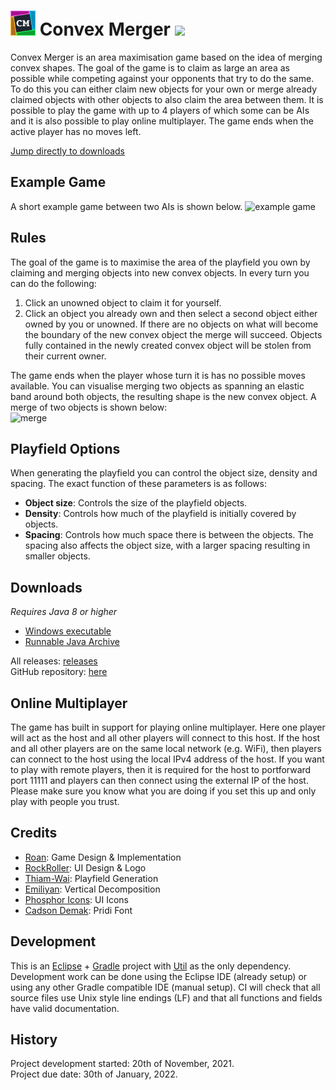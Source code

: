 # <img src="ConvexMerger/assets/assets/logo/64.png" width="40"/> Convex Merger [![](https://img.shields.io/github/release/RoanH/ConvexMerger.svg)](https://github.com/RoanH/ConvexMerger/releases)
Convex Merger is an area maximisation game based on the idea of merging convex shapes. The goal of the game is to claim as large an area as possible while competing against your opponents that try to do the same. To do this you can either claim new objects for your own or merge already claimed objects with other objects to also claim the area between them. It is possible to play the game with up to 4 players of which some can be AIs and it is also possible to play online multiplayer. The game ends when the active player has no moves left.

[Jump directly to downloads](#downloads)

## Example Game
A short example game between two AIs is shown below.
![example game](https://i.imgur.com/48W3hwE.gif)

## Rules
The goal of the game is to maximise the area of the playfield you own by claiming and merging objects into new convex objects. In every turn you can do the following:
1. Click an unowned object to claim it for yourself.
2. Click an object you already own and then select a second object either owned by you or unowned. If there are no objects on what will become the boundary of the new convex object the merge will succeed. Objects fully contained in the newly created convex object will be stolen from their current owner.

The game ends when the player whose turn it is has no possible moves available. You can visualise merging two objects as spanning an elastic band around both objects, the resulting shape is the new convex object. A merge of two objects is shown below:    
![merge](https://i.imgur.com/6ofU8Ys.gif)

## Playfield Options
When generating the playfield you can control the object size, density and spacing. The exact function of these parameters is as follows:
- **Object size**: Controls the size of the playfield objects.
- **Density**: Controls how much of the playfield is initially covered by objects.
- **Spacing**: Controls how much space there is between the objects. The spacing also affects the object size, with a larger spacing resulting in smaller objects.

## Downloads
_Requires Java 8 or higher_    
- [Windows executable](https://github.com/RoanH/ConvexMerger/releases/download/v1.1/ConvexMerger-v1.1.exe)    
- [Runnable Java Archive](https://github.com/RoanH/ConvexMerger/releases/download/v1.1/ConvexMerger-v1.1.jar)

All releases: [releases](https://github.com/RoanH/ConvexMerger/releases)    
GitHub repository: [here](https://github.com/RoanH/ConvexMerger)

## Online Multiplayer
The game has built in support for playing online multiplayer. Here one player will act as the host and all other players will connect to this host. If the host and all other players are on the same local network (e.g. WiFi), then players can connect to the host using the local IPv4 address of the host. If you want to play with remote players, then it is required for the host to portforward port 11111 and players can then connect using the external IP of the host. Please make sure you know what you are doing if you set this up and only play with people you trust.

## Credits
- [Roan](https://github.com/RoanH): Game Design & Implementation
- [RockRoller](https://github.com/RockRoller01): UI Design & Logo
- [Thiam-Wai](https://github.com/CTW121): Playfield Generation
- [Emiliyan](https://github.com/Kroasana): Vertical Decomposition
- [Phosphor Icons](https://phosphoricons.com/): UI Icons
- [Cadson Demak](https://fonts.google.com/specimen/Pridi): Pridi Font

## Development
This is an [Eclipse](https://www.eclipse.org/) + [Gradle](https://gradle.org/) project with [Util](https://github.com/RoanH/Util) as the only dependency. Development work can be done using the Eclipse IDE (already setup) or using any other Gradle compatible IDE (manual setup). CI will check that all source files use Unix style line endings (LF) and that all functions and fields have valid documentation.

## History
Project development started: 20th of November, 2021.    
Project due date: 30th of January, 2022.
